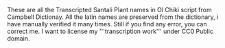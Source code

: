 These are all the Transcripted Santali Plant names in Ol Chiki script from Campbell Dictionay. All the latin names are preserved from the dictionary, i have manually verified it many times. Still if you find any error, you can correct me. I want to license my '''transcription work''' under CC0 Public domain.